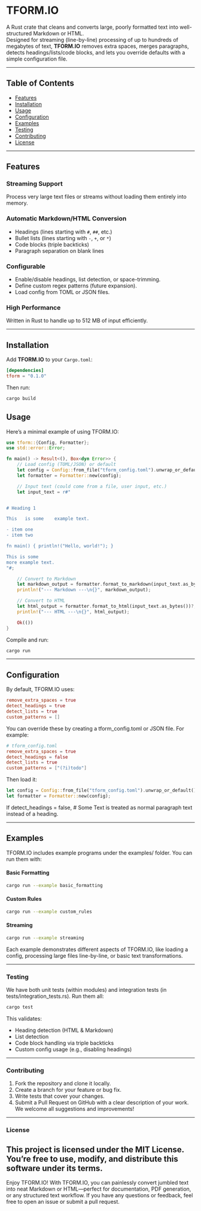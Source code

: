 # TFORM.IO

A Rust crate that cleans and converts large, poorly formatted text into well-structured Markdown or HTML.  
Designed for streaming (line-by-line) processing of up to hundreds of megabytes of text, **TFORM.IO** removes extra spaces, merges paragraphs, detects headings/lists/code blocks, and lets you override defaults with a simple configuration file.

---

## Table of Contents

- [Features](#features)
- [Installation](#installation)
- [Usage](#usage)
- [Configuration](#configuration)
- [Examples](#examples)
- [Testing](#testing)
- [Contributing](#contributing)
- [License](#license)

---

## Features

### Streaming Support
Process very large text files or streams without loading them entirely into memory.

### Automatic Markdown/HTML Conversion
- Headings (lines starting with `#`, `##`, etc.)
- Bullet lists (lines starting with `-`, `+`, or `*`)
- Code blocks (triple backticks)
- Paragraph separation on blank lines

### Configurable
- Enable/disable headings, list detection, or space-trimming.
- Define custom regex patterns (future expansion).
- Load config from TOML or JSON files.

### High Performance
Written in Rust to handle up to 512 MB of input efficiently.

---

## Installation

Add **TFORM.IO** to your `Cargo.toml`:

```toml
[dependencies]
tform = "0.1.0"
```
Then run:

```bash
cargo build
```

## Usage
Here’s a minimal example of using TFORM.IO:

```rust
use tform::{Config, Formatter};
use std::error::Error;

fn main() -> Result<(), Box<dyn Error>> {
    // Load config (TOML/JSON) or default
    let config = Config::from_file("tform_config.toml").unwrap_or_default();
    let formatter = Formatter::new(config);

    // Input text (could come from a file, user input, etc.)
    let input_text = r#"


# Heading 1

This   is some    example text.

- item one
- item two

fn main() { println!("Hello, world!"); }

This is some
more example text.
"#;

    // Convert to Markdown
    let markdown_output = formatter.format_to_markdown(input_text.as_bytes())?;
    println!("--- Markdown ---\n{}", markdown_output);

    // Convert to HTML
    let html_output = formatter.format_to_html(input_text.as_bytes())?;
    println!("--- HTML ---\n{}", html_output);

    Ok(())
}
```

Compile and run:
```bash
cargo run
```
---
## Configuration
By default, TFORM.IO uses:
```toml
remove_extra_spaces = true
detect_headings = true
detect_lists = true
custom_patterns = []
```

You can override these by creating a tform_config.toml or JSON file. For example:
```toml
# tform_config.toml
remove_extra_spaces = true
detect_headings = false
detect_lists = true
custom_patterns = ["(?i)todo"]
```

Then load it:
```rust
let config = Config::from_file("tform_config.toml").unwrap_or_default();
let formatter = Formatter::new(config);
```
If detect_headings = false, # Some Text is treated as normal paragraph text instead of a heading.

---
## Examples
TFORM.IO includes example programs under the examples/ folder. You can run them with:

#### Basic Formatting
```bash
cargo run --example basic_formatting
```
#### Custom Rules
```bash
cargo run --example custom_rules
```
#### Streaming
```bash
cargo run --example streaming
```
Each example demonstrates different aspects of TFORM.IO, like loading a config, processing large files line-by-line, or basic text transformations.

---
### Testing
We have both unit tests (within modules) and integration tests (in tests/integration_tests.rs). Run them all:

```bash
cargo test
```
This validates:
* Heading detection (HTML & Markdown)
* List detection
* Code block handling via triple backticks
* Custom config usage (e.g., disabling headings)

---
### Contributing
1. Fork the repository and clone it locally.
2. Create a branch for your feature or bug fix.
3. Write tests that cover your changes.
4. Submit a Pull Request on GitHub with a clear description of your work.
We welcome all suggestions and improvements!
---
### License
This project is licensed under the MIT License. You’re free to use, modify, and distribute this software under its terms.
---
Enjoy TFORM.IO!
With TFORM.IO, you can painlessly convert jumbled text into neat Markdown or HTML—perfect for documentation, PDF generation, or any structured text workflow. If you have any questions or feedback, feel free to open an issue or submit a pull request.